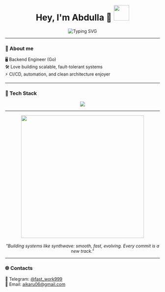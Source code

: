 <h1 align="center">
  Hey, I'm Abdulla 🐬
  <img src="https://i.pinimg.com/originals/f5/f2/74/f5f27448c036af645c27467c789ad759.gif" width="50px">
</h1>

<p align="center">
  <img src="https://readme-typing-svg.herokuapp.com/?font=Fira+Code&size=28&pause=1000&color=36BCF7&center=true&vCenter=true&width=700&lines=Backend+Engineer;Go+(Gin,+GORM)+Developer;PostgreSQL+%7C+Redis+%7C+Docker+%7C+K8s;JWT+Auth+%7C+Crypto+Pay+%7C+CI/CD;Clean+Code+%7C+Scalable+Systems" alt="Typing SVG" />
</p>

---

### 🧬 About me

 🖥 Backend Engineer (Go)  
 🛠 Love building scalable, fault-tolerant systems  
⚡ CI/CD, automation, and clean architecture enjoyer  

---

### 🧰 Tech Stack

<p align="center">
  <img src="https://skillicons.dev/icons?i=go,postgresql,redis,docker,kubernetes,linux,git" /><br>
</p>

---


<p align="center">
  <img src="https://media0.giphy.com/media/fm6xxZHgHLwxa/giphy.gif" width="400px" /><br><br>
  <em>"Building systems like synthwave: smooth, fast, evolving. Every commit is a new track."</em>
</p>

---

### 🌐 Contacts

 💬 Telegram: [@fast_work999](https://t.me/fast_work999)  
 📧 Email: aikaru06@gmail.com  
